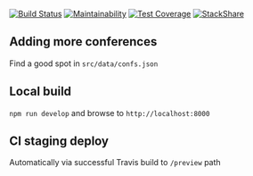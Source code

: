 
[![Build Status](https://travis-ci.org/andeemarks/xxtechconfspeakers-gatsby.svg?branch=master)](https://travis-ci.org/andeemarks/xxtechconfspeakers-gatsby)
[![Maintainability](https://api.codeclimate.com/v1/badges/1d8bcbf0d5b3075e6c56/maintainability)](https://codeclimate.com/github/andeemarks/xxtechconfspeakers-gatsby/maintainability)
[![Test Coverage](https://api.codeclimate.com/v1/badges/1d8bcbf0d5b3075e6c56/test_coverage)](https://codeclimate.com/github/andeemarks/xxtechconfspeakers-gatsby/test_coverage)
[![StackShare](https://img.shields.io/badge/tech-stack-0690fa.svg?style=flat)](https://stackshare.io/andeemarks/xxtechconfspeakers)

## Adding more conferences

Find a good spot in ```src/data/confs.json```

## Local build

```npm run develop``` and browse to ```http://localhost:8000```

## CI staging deploy

Automatically via successful Travis build to ```/preview``` path
